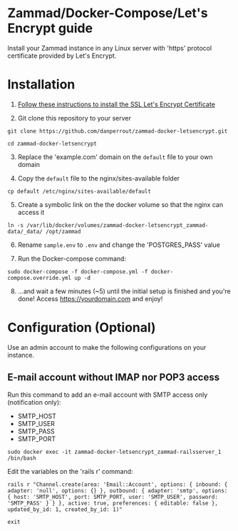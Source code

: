 # Zammad/Docker-Compose/Let's Encrypt guide

Install your Zammad instance in any Linux server with 'https' protocol certificate provided by Let's Encrypt.

# Installation

1. [Follow these instructions to install the SSL Let's Encrypt Certificate](https://haydenjames.io/how-to-set-up-an-nginx-certbot/)

2. Git clone this repository to your server

```
git clone https://github.com/danperrout/zammad-docker-letsencrypt.git
```

```
cd zammad-docker-letsencrypt
```

3. Replace the 'example.com' domain on the `default` file to your own domain

4. Copy the `default` file to the nginx/sites-available folder

```
cp default /etc/nginx/sites-available/default
```

5. Create a symbolic link on the the docker volume so that the nginx can access it

```
ln -s /var/lib/docker/volumes/zammad-docker-letsencrypt_zammad-data/_data/ /opt/zammad
```

6. Rename `sample.env` to `.env` and change the 'POSTGRES_PASS' value

7. Run the Docker-compose command:

```
sudo docker-compose -f docker-compose.yml -f docker-compose.override.yml up -d
```

8. ...and wait a few minutes (~5) until the initial setup is finished and you're done! Access https://yourdomain.com and enjoy!

# Configuration (Optional)

Use an admin account to make the following configurations on your instance.

## E-mail account without IMAP nor POP3 access

Run this command to add an e-mail account with SMTP access only (notification only):

- SMTP_HOST
- SMTP_USER
- SMTP_PASS
- SMTP_PORT

```
sudo docker exec -it zammad-docker-letsencrypt_zammad-railsserver_1 /bin/bash
```

Edit the variables on the 'rails r' command:

```
rails r "Channel.create(area: 'Email::Account', options: { inbound: { adapter: 'null', options: {} }, outbound: { adapter: 'smtp', options: { host: 'SMTP_HOST', port: SMTP_PORT, user: 'SMTP_USER', password: 'SMTP_PASS' } } }, active: true, preferences: { editable: false }, updated_by_id: 1, created_by_id: 1)"
```

```
exit
```
